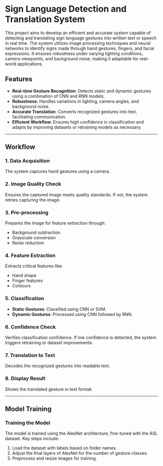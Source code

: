 # Sign Language Detection and Translation System

This project aims to develop an efficient and accurate system capable of detecting and translating sign language gestures into written text or speech in real time. The system utilizes image processing techniques and neural networks to identify signs made through hand gestures, fingers, and facial expressions. It ensures robustness under varying lighting conditions, camera viewpoints, and background noise, making it adaptable for real-world applications.

## Features
- **Real-time Gesture Recognition**: Detects static and dynamic gestures using a combination of CNN and RNN models.
- **Robustness**: Handles variations in lighting, camera angles, and background noise.
- **Accurate Translation**: Converts recognized gestures into text, facilitating communication.
- **Efficient Workflow**: Ensures high confidence in classification and adapts by improving datasets or retraining models as necessary.

---

## Workflow

### 1. Data Acquisition
The system captures hand gestures using a camera.

### 2. Image Quality Check
Ensures the captured image meets quality standards. If not, the system retries capturing the image.

### 3. Pre-processing
Prepares the image for feature extraction through:
- Background subtraction
- Grayscale conversion
- Noise reduction

### 4. Feature Extraction
Extracts critical features like:
- Hand shape
- Finger features
- Contours

### 5. Classification
- **Static Gestures**: Classified using CNN or SVM.
- **Dynamic Gestures**: Processed using CNN followed by RNN.

### 6. Confidence Check
Verifies classification confidence. If low confidence is detected, the system triggers retraining or dataset improvements.

### 7. Translation to Text
Decodes the recognized gestures into readable text.

### 8. Display Result
Shows the translated gesture in text format.

---

## Model Training

### Training the Model
The model is trained using the AlexNet architecture, fine-tuned with the ASL dataset. Key steps include:
1. Load the dataset with labels based on folder names.
2. Adjust the final layers of AlexNet for the number of gesture classes.
3. Preprocess and resize images for training.
